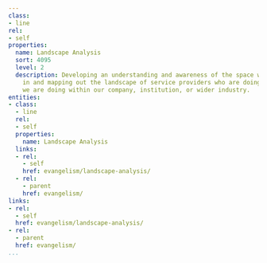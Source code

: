```yaml
---
class:
- line
rel:
- self
properties:
  name: Landscape Analysis
  sort: 4095
  level: 2
  description: Developing an understanding and awareness of the space we are operating
    in and mapping out the landscape of service providers who are doing the same thing
    we are doing within our company, institution, or wider industry.
entities:
- class:
  - line
  rel:
  - self
  properties:
    name: Landscape Analysis
  links:
  - rel:
    - self
    href: evangelism/landscape-analysis/
  - rel:
    - parent
    href: evangelism/
links:
- rel:
  - self
  href: evangelism/landscape-analysis/
- rel:
  - parent
  href: evangelism/
...
```

